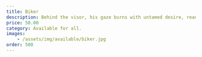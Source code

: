 ```yaml
---
title: Biker
description: Behind the visor, his gaze burns with untamed desire, ready to set your heart racing
price: 50.00
category: Available for all.
images: 
    - /assets/img/available/biker.jpg
order: 500
---
```

